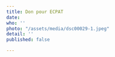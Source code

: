 ```yaml
---
title: Don pour ECPAT
date: 
who: ''
photo: "/assets/media/dsc00029-1.jpeg"
detail: ''
published: false

---
```

